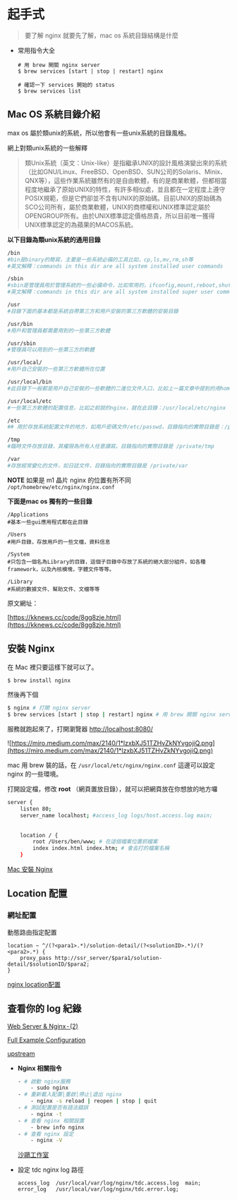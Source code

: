 # 起手式


> 要了解 nginx 就要先了解，mac os 系統目錄結構是什麼

- 常用指令大全
  
    ```shell
    # 用 brew 開關 nginx server
    $ brew services [start | stop | restart] nginx 
    
    # 確認一下 services 開始的 status 
    $ brew services list 
    ```
    

## **Mac OS 系統目錄介紹**

max os 屬於類unix的系統，所以他會有一些unix系統的目錄風格。

網上對類unix系統的一些解釋

> 類Unix系統（英文：Unix-like）是指繼承UNIX的設計風格演變出來的系統（比如GNU/Linux、FreeBSD、OpenBSD、SUN公司的Solaris、Minix、QNX等），這些作業系統雖然有的是自由軟體，有的是商業軟體，但都相當程度地繼承了原始UNIX的特性，有許多相似處，並且都在一定程度上遵守POSIX規範，但是它們卻並不含有UNIX的原始碼。目前UNIX的原始碼為SCO公司所有，屬於商業軟體，UNIX的商標權和UNIX標準認定屬於OPENGROUP所有。由於UNIX標準認定價格昂貴，所以目前唯一獲得UNIX標準認定的為蘋果的MACOS系統。
> 

**以下目錄為類unix系統的通用目錄**

```bash
/bin
#bin是binary的簡寫，主要是一些系統必備的工具比如，cp,ls,mv,rm,sh等
#英文解釋：commands in this dir are all system installed user commands

/sbin
#sbin是管理員用於管理系統的一些必備命令，比如常用的，ifconfig,mount,reboot,shutdown等
#英文解釋：commands in this dir are all system installed super user commands

/usr
#目錄下面的基本都是系統自帶第三方和用戶安裝的第三方軟體的安裝目錄

/usr/bin
#用戶和管理員都需要用到的一些第三方軟體

/usr/sbin
#管理員可以用到的一些第三方的軟體

/usr/local/
#用戶自己安裝的一些第三方軟體所在位置

/usr/local/bin
#此目錄下一般都是用戶自己安裝的一些軟體的二進位文件入口，比如上一篇文章中提到的用homebrew安裝的nginx,他的執行文件軟連就在此目錄，例如：nginx@ -> ../Cellar/nginx/1.15.8/bin/nginx。可以看到他就是執行homebrew安裝的軟體位置。放在這裡的原因主要是在系統變量裡面 echo $PATH 已經配置/usr/local/bin 目錄，軟體軟連到此目錄後，命令行上直接輸入命令就能執行了。方便軟體的管理

/usr/local/etc
#一些第三方軟體的配置信息，比如之前說的nginx，就在此目錄：/usr/local/etc/nginx

/etc
## 用於存放系統配置文件的地方，如用戶密碼文件/etc/passwd，目錄指向的實際目錄是：/private/etc

/tmp
#臨時文件存放目錄，其權限為所有人任意讀寫。目錄指向的實際目錄是 /private/tmp

/var
#存放經常變化的文件，如日誌文件，目錄指向的實際目錄是 /private/var

```

**NOTE** 如果是 m1 晶片 nginx 的位置有所不同 ` /opt/homebrew/etc/nginx/nginx.conf` 

**下面是mac os 獨有的一些目錄**

```
/Applications
#基本一些gui應用程式都在此目錄

/Users
#用戶目錄，存放用戶的一些文檔，資料信息

/System
#只包含一個名為Library的目錄，這個子目錄中存放了系統的絕大部分組件，如各種framework，以及內核模塊，字體文件等等。

/Library
#系統的數據文件、幫助文件、文檔等等
```

原文網址：

[https://kknews.cc/code/8gg8zje.html](https://kknews.cc/code/8gg8zje.html)

## 安裝 Nginx

在 Mac 裡只要這樣下就可以了。

```bash
$ brew install nginx
```

然後再下個

```bash
$ nginx # 打開 nginx server
$ brew services [start | stop | restart] nginx # 用 brew 開關 nginx server 
```

服務就跑起來了，打開瀏覽器 [http://localhost:8080/](http://localhost:8080/)

![https://miro.medium.com/max/2140/1*lzxbXJ51TZHvZkNYvgojiQ.png](https://miro.medium.com/max/2140/1*lzxbXJ51TZHvZkNYvgojiQ.png)

mac 用 brew 裝的話，在 `/usr/local/etc/nginx/nginx.conf` 這邊可以設定 nginx 的一些環境。

打開設定檔，修改 **root** （網頁置放目錄），就可以把網頁放在你想放的地方囉

```bash
server {
	listen 80;
	server_name localhost; #access_log logs/host.access.log main;
	
	
	location / {
		root /Users/ben/www; # 在這個檔案位置抓檔案
		index index.html index.htm; # 會去打的檔案名稱
	}
```

[Mac 安裝 Nginx](https://iter01.com/521092.html)

## Location 配置

### 網址配置

動態路由指定配置

```nginx
location ~ ^/(?<para1>.*)/solution-detail/(?<solutionID>.*)/(?<para2>.*) {
    proxy_pass http://ssr_server/$para1/solution-detail/$solutionID/$para2;
}
```



[nginx location配置](https://segmentfault.com/a/1190000022173920)

## 查看你的 log 紀錄

[Web Server & Nginx - (2)](https://medium.com/starbugs/web-server-nginx-2-bc41c6268646)

[Full Example Configuration](https://www.nginx.com/resources/wiki/start/topics/examples/full/)

[upstream](https://www.notion.so/upstream-995b8e4f09964bd8ad9416dd0abc1c33)

- **Nginx 相關指令**
  
    ```bash
    - # 啟動 nginx服務
        - sudo nginx
    - # 重新載入配置|重啟|停止|退出 nginx
        - nginx -s reload | reopen | stop | quit
    - # 測試配置是否有語法錯誤
        - nginx -t
    - # 查看 nginx 相關設置
        - brew info nginx
    - # 查看 nginx 設定
        - nginx -V
    ```
    
    [沙鷗工作室](https://dotblogs.com.tw/hochile/2020/03/31/153446)
    
- 設定 tdc nginx log 路徑
  
    ```２１２３
    access_log  /usr/local/var/log/nginx/tdc.access.log  main;
    error_log   /usr/local/var/log/nginx/tdc.error.log;
    ```